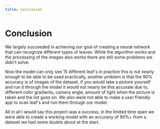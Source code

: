 ```yaml
---
title: Conclusion
---
```


# Conclusion

We largely succeeded in achieving our goal of creating a neural network that can recognize different types of leaves. While the algorithm works and the processing of the images also works there are still some problems we didn't solve.

Now the model can only see 15 different leaf's in practice this is not nearly enough to be able to be used practically, another problem is that the 90% accuracy is of images of the dataset, if you would take a picture yourself and run it through the model it would not nearly be this accurate due to, different color gradients, camera angle, amount of light when the picture is taken and the list goes on.
We also were not able to make a user friendly app to scan leaf's and run them through our model.

All in all I would say this project was a success, in the limited time span we were able to create a working model with an accuracy of 90%+ from a dataset we had some doubts about at the start.
